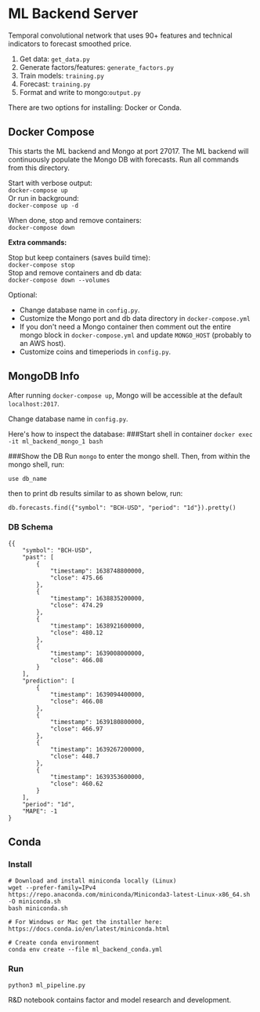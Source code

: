 # ML Backend Server

Temporal convolutional network that uses 90+ features and technical indicators to forecast smoothed price.

1. Get data: `get_data.py`
2. Generate factors/features: `generate_factors.py`
3. Train models: `training.py`
4. Forecast: `training.py`
5. Format and write to mongo:`output.py`

There are two options for installing: Docker or Conda.

## Docker Compose
This starts the ML backend and Mongo at port 27017. The ML backend will continuously populate the Mongo DB with forecasts. Run all commands from this directory.

Start with verbose output:  
`docker-compose up`  
Or run in background:  
`docker-compose up -d`  

When done, stop and remove containers:   
`docker-compose down`

**Extra commands:**

Stop but keep containers (saves build time):  
`docker-compose stop`  
Stop and remove containers and db data:  
`docker-compose down --volumes` 

Optional:  
- Change database name in `config.py`.
- Customize the Mongo port and db data directory in `docker-compose.yml`
- If you don't need a Mongo container then comment out the entire mongo block in `docker-compose.yml` and update `MONGO_HOST` (probably to an AWS host).
- Customize coins and timeperiods in `config.py`.

## MongoDB Info

After running `docker-compose up`, Mongo will be accessible at the default `localhost:2017`.

Change database name in `config.py`.

Here's how to inspect the database:
###Start shell in container
`docker exec -it ml_backend_mongo_1 bash`  

###Show the DB
Run `mongo` to enter the mongo shell. Then, from within the mongo shell, run:

`use db_name`

then to print db results similar to as shown below, run:

`db.forecasts.find({"symbol": "BCH-USD", "period": "1d"}).pretty()`

### DB Schema
```
{{
    "symbol": "BCH-USD",
    "past": [
        {
            "timestamp": 1638748800000,
            "close": 475.66
        },
        {
            "timestamp": 1638835200000,
            "close": 474.29
        },
        {
            "timestamp": 1638921600000,
            "close": 480.12
        },
        {
            "timestamp": 1639008000000,
            "close": 466.08
        }
    ],
    "prediction": [
        {
            "timestamp": 1639094400000,
            "close": 466.08
        },
        {
            "timestamp": 1639180800000,
            "close": 466.97
        },
        {
            "timestamp": 1639267200000,
            "close": 448.7
        },
        {
            "timestamp": 1639353600000,
            "close": 460.62
        }
    ],
    "period": "1d",
    "MAPE": -1
}
```



## Conda

### Install 
```
# Download and install miniconda locally (Linux)
wget --prefer-family=IPv4 https://repo.anaconda.com/miniconda/Miniconda3-latest-Linux-x86_64.sh -O miniconda.sh
bash miniconda.sh

# For Windows or Mac get the installer here: https://docs.conda.io/en/latest/miniconda.html

# Create conda environment
conda env create --file ml_backend_conda.yml
```

### Run
`python3 ml_pipeline.py`

R&D notebook contains factor and model research and development. 
